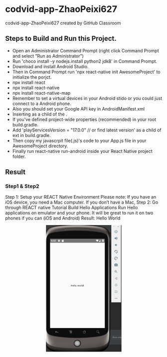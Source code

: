 # codvid-app-ZhaoPeixi627
codvid-app-ZhaoPeixi627 created by GitHub Classroom
## Steps to Build and Run this Project.
- Open an Administrator Command Prompt (right click Command Prompt and select "Run as Administrator")
- Run 'choco install -y nodejs.install python2 jdk8' in Command Prompt.
- Download and install Android Studio.
- Then in Command Prompt run 'npx react-native init AwesomeProject' to initialize the porjct.
- npx install react 
- npx install react-native
- npx install react-native-map
- Remember to set a virtual devices in your Android stido or you could just connect to a Android phone.
- Also you should set your Google API key in AndroidManifest.xml
- Inserting  <meta-data android:name="com.google.android.geo.API_KEY" android:value="YOUR_API_KEY"/> as a child of the <application>.
- If you've defined project-wide properties (recommended) in your root build.gradle.
- Add 'playServicesVersion = "17.0.0" // or find latest version' as a child of ext in build.gradle.
- Then copy my javascrpit file(.js)'s code to your App.js file in your AwesomeProject directory.
- Finally run react-native run-android inside your React Native project folder.
 
## Result
### Step1 & Step2
Step 1:  Setup your REACT Native Environment
Please note:  If you have an iOS device, you need a Mac computer.  If you don’t have a Mac, 
Step 2:  Go through REACT native Tutorial
Build Hello Applications
Run Hello applications on emulator and your phone.
It will be great to run it on two phones if you can (iOS and Android)
Result:
                                       Hello World
<div align=center><img width="242" height="407" src=https://github.com/BUEC500C1/codvid-app-ZhaoPeixi627/blob/master/Step1%2C2_HelloWorld/HelloWorld.png>


